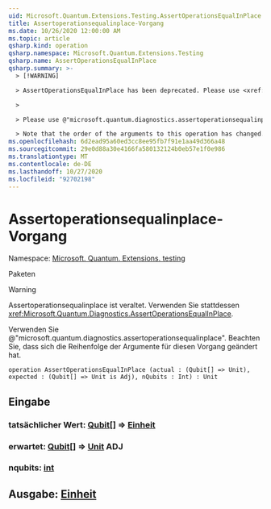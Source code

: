 ```yaml
---
uid: Microsoft.Quantum.Extensions.Testing.AssertOperationsEqualInPlace
title: Assertoperationsequalinplace-Vorgang
ms.date: 10/26/2020 12:00:00 AM
ms.topic: article
qsharp.kind: operation
qsharp.namespace: Microsoft.Quantum.Extensions.Testing
qsharp.name: AssertOperationsEqualInPlace
qsharp.summary: >-
  > [!WARNING]

  > AssertOperationsEqualInPlace has been deprecated. Please use <xref:Microsoft.Quantum.Diagnostics.AssertOperationsEqualInPlace> instead.

  >

  > Please use @"microsoft.quantum.diagnostics.assertoperationsequalinplace".

  > Note that the order of the arguments to this operation has changed.
ms.openlocfilehash: 6d2ead95a60ed3cc8ee95fb7f91e1aa49d366a48
ms.sourcegitcommit: 29e0d88a30e4166fa580132124b0eb57e1f0e986
ms.translationtype: MT
ms.contentlocale: de-DE
ms.lasthandoff: 10/27/2020
ms.locfileid: "92702198"
---
```

# <a name="assertoperationsequalinplace-operation"></a>Assertoperationsequalinplace-Vorgang

Namespace: [Microsoft. Quantum. Extensions. testing](xref:Microsoft.Quantum.Extensions.Testing)

Paketen [](https://nuget.org/packages/)


> [!WARNING]
> Assertoperationsequalinplace ist veraltet. Verwenden Sie stattdessen <xref:Microsoft.Quantum.Diagnostics.AssertOperationsEqualInPlace>.
>
> Verwenden Sie @"microsoft.quantum.diagnostics.assertoperationsequalinplace".
> Beachten Sie, dass sich die Reihenfolge der Argumente für diesen Vorgang geändert hat.



```qsharp
operation AssertOperationsEqualInPlace (actual : (Qubit[] => Unit), expected : (Qubit[] => Unit is Adj), nQubits : Int) : Unit
```


## <a name="input"></a>Eingabe

### <a name="actual--qubit--unit"></a>tatsächlicher Wert: [Qubit](xref:microsoft.quantum.lang-ref.qubit)[] => [Einheit](xref:microsoft.quantum.lang-ref.unit) 




### <a name="expected--qubit--unit-adj"></a>erwartet: [Qubit](xref:microsoft.quantum.lang-ref.qubit)[] => [Unit](xref:microsoft.quantum.lang-ref.unit) ADJ




### <a name="nqubits--int"></a>nqubits: [int](xref:microsoft.quantum.lang-ref.int)





## <a name="output--unit"></a>Ausgabe: [Einheit](xref:microsoft.quantum.lang-ref.unit)


